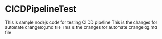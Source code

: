 # CICDPipelineTest
This is sample nodejs code for testing CI CD pipeline
This is the changes for automate changelog.md file
This is the changes for automate changelog.md file

